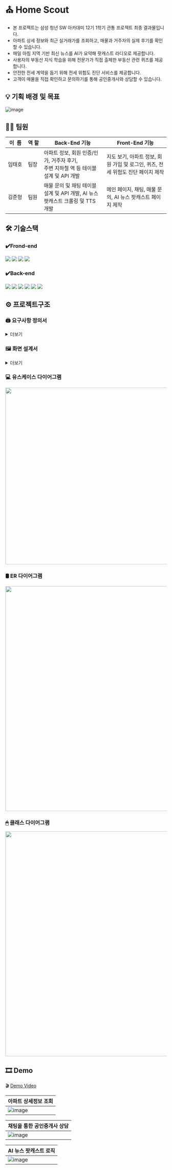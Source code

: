 # ⛪ Home Scout

- 본 프로젝트는 삼성 청년 SW 아카데미 12기 1학기 관통 프로젝트 최종 결과물입니다.
- 아파트 상세 정보와 최근 실거래가를 조회하고, 매물과 거주자의 실제 후기를 확인할 수 있습니다.
- 매일 아침 지역 기반 최신 뉴스를 AI가 요약해 팟캐스트 라디오로 제공합니다.
- 사용자의 부동산 지식 학습을 위해 전문가가 직접 출제한 부동산 관련 퀴즈를 제공합니다.
- 안전한 전세 계약을 돕기 위해 전세 위험도 진단 서비스를 제공합니다.
- 고객이 매물을 직접 확인하고 문의하기를 통해 공인중개사와 상담할 수 있습니다.

## 💡 기획 배경 및 목표
![image](https://github.com/user-attachments/assets/b72133d3-4d18-4f86-a405-860a5ba58d1a)


## 👨‍💻 팀원
| &nbsp;이&nbsp;&nbsp;름&nbsp; | 역&nbsp;할 | Back-End 기능 | Front-End 기능 |
| --- | --- | --- | --- |
| 임태호 | 팀장 | 아파트 정보, 회원 인증/인가, 거주자 후기,<br> 주변 지하철 역 등 테이블 설계 및 API 개발 | 지도 보기, 아파트 정보, 회원 가입 및 로그인, 퀴즈, 전세 위험도 진단 페이지 제작 |
| 김준형 | 팀원 | 매물 문의 및 채팅 테이블 설계 및 API 개발, AI 뉴스 팟캐스트 크롤링 및 TTS 개발 | 메인 페이지, 채팅, 매물 문의, AI 뉴스 팟캐스트 페이지 제작 |


## 🛠 기술스택
### ✔️Frond-end
<img src="https://img.shields.io/badge/HTML5-E34F26?style=for-the-badge&logo=html5&logoColor=white"/> <img src="https://img.shields.io/badge/CSS3-1572B6?style=for-the-badge&logo=css3&logoColor=white"/> <img src="https://img.shields.io/badge/JavaScript-F7DF1E?style=for-the-badge&logo=javascript&logoColor=black"/> <img src="https://img.shields.io/badge/vue.js-4FC08D?style=for-the-badge&logo=vue.js&logoColor=white">

### ✔️Back-end
<img src="https://img.shields.io/badge/java-007396?style=for-the-badge&logo=java&logoColor=white"> <img src="https://img.shields.io/badge/spring-6DB33F?style=for-the-badge&logo=spring&logoColor=white"> <img src="https://img.shields.io/badge/springboot-6DB33F?style=for-the-badge&logo=springboot&logoColor=white"> <img src="https://img.shields.io/badge/mysql-4479A1?style=for-the-badge&logo=mysql&logoColor=white"> <img src="https://img.shields.io/badge/Amazon%20S3-569A31?style=for-the-badge&logo=Amazon%20S3&logoColor=white"> <img src="https://img.shields.io/badge/Python-3776AB?style=for-the-badge&logo=Python&logoColor=white"/>

## ⚙ 프로젝트구조

### 🖨 요구사항 정의서
<details>
<summary>더보기</summary>
![image](https://github.com/user-attachments/assets/7bf3197a-ff71-43b2-82a4-bbbf2fe87b73)
![image](https://github.com/user-attachments/assets/da3b9536-fc85-4f70-9323-0d51c05e1a92)
![image](https://github.com/user-attachments/assets/2d35d40b-589c-499b-9e8c-35d8a7695a90)
![image](https://github.com/user-attachments/assets/2dffe791-027b-4535-b0cb-3ae65cc6ab6e)
![image](https://github.com/user-attachments/assets/bf38b0f7-0f77-4162-b056-4df24f073c6b)
![image](https://github.com/user-attachments/assets/6937eddb-bbe4-486b-ac52-87303157c1c3)
</details>

### 🖼 화면 설계서
<details>
<summary>더보기</summary>
![image](https://github.com/user-attachments/assets/49781c87-8c9a-4e46-93c0-cb4bd9ce912a)
![image](https://github.com/user-attachments/assets/9e3ffc6c-6904-4ab2-8515-4c352f214e87)
![image](https://github.com/user-attachments/assets/f22d5ceb-36c7-45c2-b6b3-e8e3a6e4f278)
![image](https://github.com/user-attachments/assets/ea367ebd-282a-4444-951d-66d941582f47)
</details>

### 💻 유스케이스 다이어그램
<img src="https://github.com/user-attachments/assets/a3206b2b-47cb-46b9-9c62-9b69569f4c73" width="550" />


### 🛢 ER 다이어그램
<img src="https://github.com/user-attachments/assets/c21b899c-7d59-4a1a-863f-d105e0f9f0d6" width="700" />


### 🖱 클래스 다이어그램
<img src="https://github.com/user-attachments/assets/ee999e2e-1ee1-4fc3-87ae-391fd42b2597" width="700" />


## 🎞 Demo
🎬 [Demo Video](https://www.youtube.com/watch?v=OBS8hSgJsVU)

| 아파트 상세정보 조회 |
| --- |
| ![image](https://github.com/user-attachments/assets/fc805175-e642-403d-a2a4-0a3e82811dbb) |


| 채팅을 통한 공인중개사 상담 |
| --- |
| ![image](https://github.com/user-attachments/assets/f7801b2f-555b-4942-9396-a7969a1204dc) | 

| AI 뉴스 팟캐스트 로직 |
| --- |
| ![image](https://github.com/user-attachments/assets/7dd1494e-bfec-4ad9-8a10-82489451f3b6) |

<br />
<br />
